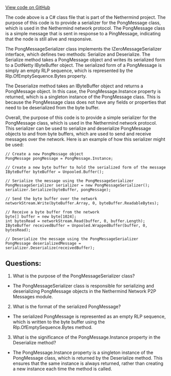 [View code on GitHub](https://github.com/NethermindEth/nethermind/src/Nethermind/Nethermind.Network/P2P/Messages/PongMessageSerializer.cs)

The code above is a C# class file that is part of the Nethermind project. The purpose of this code is to provide a serializer for the PongMessage class, which is used in the Nethermind network protocol. The PongMessage class is a simple message that is sent in response to a PingMessage, indicating that the node is still alive and responsive.

The PongMessageSerializer class implements the IZeroMessageSerializer interface, which defines two methods: Serialize and Deserialize. The Serialize method takes a PongMessage object and writes its serialized form to a DotNetty IByteBuffer object. The serialized form of a PongMessage is simply an empty RLP sequence, which is represented by the Rlp.OfEmptySequence.Bytes property.

The Deserialize method takes an IByteBuffer object and returns a PongMessage object. In this case, the PongMessage.Instance property is returned, which is a singleton instance of the PongMessage class. This is because the PongMessage class does not have any fields or properties that need to be deserialized from the byte buffer.

Overall, the purpose of this code is to provide a simple serializer for the PongMessage class, which is used in the Nethermind network protocol. This serializer can be used to serialize and deserialize PongMessage objects to and from byte buffers, which are used to send and receive messages over the network. Here is an example of how this serializer might be used:

```
// Create a new PongMessage object
PongMessage pongMessage = PongMessage.Instance;

// Create a new byte buffer to hold the serialized form of the message
IByteBuffer byteBuffer = Unpooled.Buffer();

// Serialize the message using the PongMessageSerializer
PongMessageSerializer serializer = new PongMessageSerializer();
serializer.Serialize(byteBuffer, pongMessage);

// Send the byte buffer over the network
networkStream.Write(byteBuffer.Array, 0, byteBuffer.ReadableBytes);

// Receive a byte buffer from the network
byte[] buffer = new byte[1024];
int bytesRead = networkStream.Read(buffer, 0, buffer.Length);
IByteBuffer receivedBuffer = Unpooled.WrappedBuffer(buffer, 0, bytesRead);

// Deserialize the message using the PongMessageSerializer
PongMessage deserializedMessage = serializer.Deserialize(receivedBuffer);
```
## Questions: 
 1. What is the purpose of the PongMessageSerializer class?
- The PongMessageSerializer class is responsible for serializing and deserializing PongMessage objects in the Nethermind Network P2P Messages module.

2. What is the format of the serialized PongMessage?
- The serialized PongMessage is represented as an empty RLP sequence, which is written to the byte buffer using the Rlp.OfEmptySequence.Bytes method.

3. What is the significance of the PongMessage.Instance property in the Deserialize method?
- The PongMessage.Instance property is a singleton instance of the PongMessage class, which is returned by the Deserialize method. This ensures that the same instance is always returned, rather than creating a new instance each time the method is called.